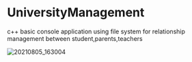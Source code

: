 # UniversityManagement
c++ basic console application using file system for relationship management between student,parents,teachers

![20210805_163004](https://user-images.githubusercontent.com/49190581/128339629-fe2d7251-945c-4555-901f-3ba5a77d1b14.gif)
